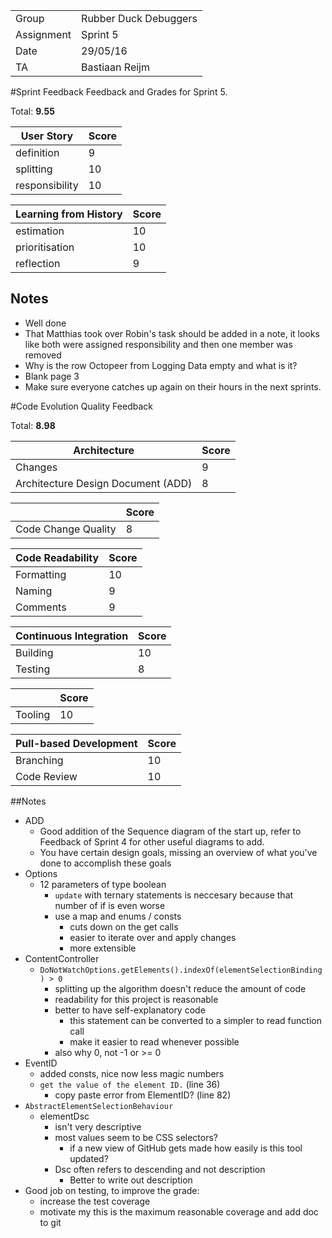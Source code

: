 |      |            |
|------|------------|
|Group | Rubber Duck Debuggers |
|Assignment|Sprint 5|
|Date|29/05/16|
|TA|Bastiaan Reijm|

#Sprint Feedback
Feedback and Grades for Sprint 5.

Total: **9.55**

| User Story | Score |
|------------|-------|
| definition |  9   |
| splitting  |  10     |
| responsibility | 10  |

| Learning from History | Score |
|-----------------------|-------|
| estimation            | 10    |
| prioritisation        | 10    |
| reflection            | 9   |

## Notes
* Well done
* That Matthias took over Robin's task should be added in a note, it looks like both were assigned responsibility and then one member was removed
* Why is the row Octopeer from Logging Data empty and what is it?
* Blank page 3
* Make sure everyone catches up again on their hours in the next sprints.

#Code Evolution Quality Feedback

Total: **8.98**

| Architecture                       | Score |
|------------------------------------|-------|
| Changes                            |  9    |
| Architecture Design Document (ADD) |  8    |

|                     | Score |
|---------------------|-------|
| Code Change Quality |  8    |

| Code Readability | Score |
|------------------|-------|
| Formatting       |  10    |
| Naming           |   9   |
| Comments         |   9   |

| Continuous Integration | Score |
|------------------------|-------|
| Building               |  10    |
| Testing                |  8    |

|         | Score |
|---------|-------|
| Tooling |   10   |

| Pull-based Development | Score |
|------------------------|-------|
| Branching              |  10    |
| Code Review            |  10    |

##Notes
* ADD
	* Good addition of the Sequence diagram of the start up, refer to Feedback of Sprint 4 for other useful diagrams to add.
	* You have certain design goals, missing an overview of what you've done to accomplish these goals
* Options
	* 12 parameters of type boolean
		* `update` with ternary statements is neccesary because that number of if is even worse
		* use a map and enums / consts
			* cuts down on the get calls
			* easier to iterate over and apply changes
			* more extensible
* ContentController
	* `DoNotWatchOptions.getElements().indexOf(elementSelectionBinding) > 0`
		* splitting up the algorithm doesn't reduce the amount of code
		* readability for this project is reasonable
		* better to have self-explanatory code
			* this statement can be converted to a simpler to read function call
			* make it easier to read whenever possible
		* also why 0, not -1 or >= 0
* EventID
	* added consts, nice now less magic numbers
	* `get the value of the element ID.` (line 36)
		* copy paste error from ElementID? (line 82)
* `AbstractElementSelectionBehaviour`
	* elementDsc
		* isn't very descriptive
		* most values seem to be CSS selectors?
			* if a new view of GitHub gets made how easily is this tool updated?
		* Dsc often refers to descending and not description
			* Better to write out description
* Good job on testing, to improve the grade:
	* increase the test coverage
	* motivate my this is the maximum reasonable coverage and add doc to git